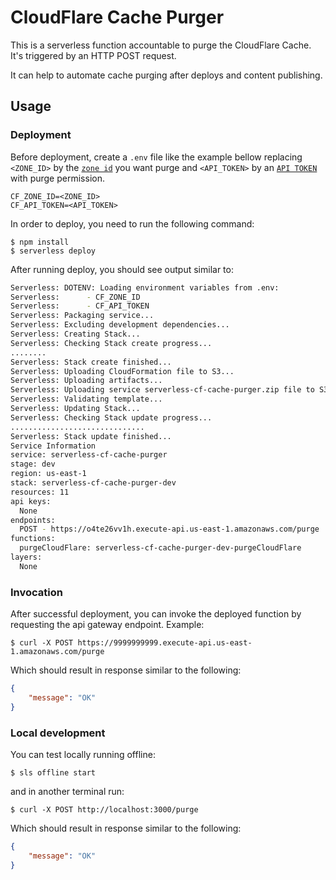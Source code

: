 # CloudFlare Cache Purger

This is a serverless function accountable to purge the CloudFlare Cache. It's triggered by an HTTP POST request.

It can help to automate cache purging after deploys and content publishing.

## Usage

### Deployment

Before deployment, create a `.env` file like the example bellow replacing `<ZONE_ID>` by the [`zone id`](https://community.cloudflare.com/t/how-to-find-cloudflare-zone-id-to-configure-it-with-wp-rocket/83131) you want purge and `<API_TOKEN>` by an [`API TOKEN`](https://developers.cloudflare.com/api/tokens/create#:~:text=To%20get%20started%20creating%20an,home%20screen%20select%20Create%20Token%20.) with purge permission.

```
CF_ZONE_ID=<ZONE_ID>
CF_API_TOKEN=<API_TOKEN>
```

In order to deploy, you need to run the following command:

```
$ npm install
$ serverless deploy
```

After running deploy, you should see output similar to:

```bash
Serverless: DOTENV: Loading environment variables from .env:
Serverless: 	 - CF_ZONE_ID
Serverless: 	 - CF_API_TOKEN
Serverless: Packaging service...
Serverless: Excluding development dependencies...
Serverless: Creating Stack...
Serverless: Checking Stack create progress...
........
Serverless: Stack create finished...
Serverless: Uploading CloudFormation file to S3...
Serverless: Uploading artifacts...
Serverless: Uploading service serverless-cf-cache-purger.zip file to S3 (31.72 MB)...
Serverless: Validating template...
Serverless: Updating Stack...
Serverless: Checking Stack update progress...
..............................
Serverless: Stack update finished...
Service Information
service: serverless-cf-cache-purger
stage: dev
region: us-east-1
stack: serverless-cf-cache-purger-dev
resources: 11
api keys:
  None
endpoints:
  POST - https://o4te26vv1h.execute-api.us-east-1.amazonaws.com/purge
functions:
  purgeCloudFlare: serverless-cf-cache-purger-dev-purgeCloudFlare
layers:
  None
```

### Invocation

After successful deployment, you can invoke the deployed function by requesting the api gateway endpoint. Example:

```
$ curl -X POST https://9999999999.execute-api.us-east-1.amazonaws.com/purge
```

Which should result in response similar to the following:

```json
{
    "message": "OK"
}
```

### Local development

You can test locally running offline:

```
$ sls offline start
```

and in another terminal run:

```
$ curl -X POST http://localhost:3000/purge
```

Which should result in response similar to the following:

```json
{
    "message": "OK"
}
```
